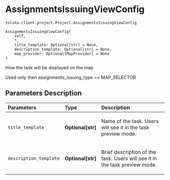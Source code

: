# AssignmentsIssuingViewConfig
`toloka.client.project.Project.AssignmentsIssuingViewConfig`

```
AssignmentsIssuingViewConfig(
    self,
    *,
    title_template: Optional[str] = None,
    description_template: Optional[str] = None,
    map_provider: Optional[MapProvider] = None
)
```

How the task will be displayed on the map


Used only then assignments_issuing_type == MAP_SELECTOR

## Parameters Description

| Parameters | Type | Description |
| :----------| :----| :-----------|
`title_template`|**Optional\[str\]**|<p>Name of the task. Users will see it in the task preview mode.</p>
`description_template`|**Optional\[str\]**|<p>Brief description of the task. Users will see it in the task preview mode.</p>
